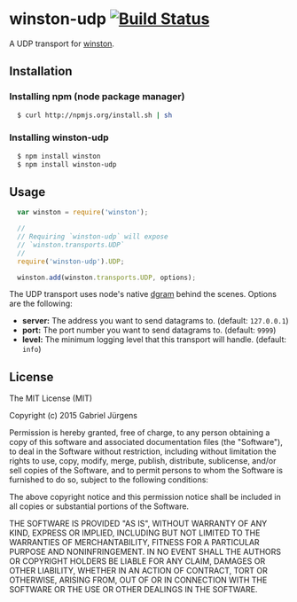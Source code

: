 # winston-udp [![Build Status](https://travis-ci.org/gjurgens/winston-udp.svg?branch=master)](https://travis-ci.org/gjurgens/winston-udp)

A UDP transport for [winston][0].

## Installation

### Installing npm (node package manager)

``` sh
  $ curl http://npmjs.org/install.sh | sh
```

### Installing winston-udp

``` sh
  $ npm install winston
  $ npm install winston-udp
```

## Usage
``` js
  var winston = require('winston');

  //
  // Requiring `winston-udp` will expose
  // `winston.transports.UDP`
  //
  require('winston-udp').UDP;

  winston.add(winston.transports.UDP, options);
```

The UDP transport uses node's native [dgram](https://nodejs.org/api/dgram.html) behind the scenes.  Options are the following:

* __server:__ The address you want to send datagrams to. (default: `127.0.0.1`)
* __port:__ The port number you want to send datagrams to. (default: `9999`)
* __level:__ The minimum logging level that this transport will handle. (default: `info`)

## License
The MIT License (MIT)

Copyright (c) 2015 Gabriel Jürgens

Permission is hereby granted, free of charge, to any person obtaining a copy
of this software and associated documentation files (the "Software"), to deal
in the Software without restriction, including without limitation the rights
to use, copy, modify, merge, publish, distribute, sublicense, and/or sell
copies of the Software, and to permit persons to whom the Software is
furnished to do so, subject to the following conditions:

The above copyright notice and this permission notice shall be included in all
copies or substantial portions of the Software.

THE SOFTWARE IS PROVIDED "AS IS", WITHOUT WARRANTY OF ANY KIND, EXPRESS OR
IMPLIED, INCLUDING BUT NOT LIMITED TO THE WARRANTIES OF MERCHANTABILITY,
FITNESS FOR A PARTICULAR PURPOSE AND NONINFRINGEMENT. IN NO EVENT SHALL THE
AUTHORS OR COPYRIGHT HOLDERS BE LIABLE FOR ANY CLAIM, DAMAGES OR OTHER
LIABILITY, WHETHER IN AN ACTION OF CONTRACT, TORT OR OTHERWISE, ARISING FROM,
OUT OF OR IN CONNECTION WITH THE SOFTWARE OR THE USE OR OTHER DEALINGS IN THE
SOFTWARE.

[0]: https://github.com/flatiron/winston
